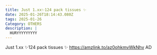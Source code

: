 ```yaml
---
title: Just 1.xx✨124 pack tissues ✨
date: 2025-01-26T18:14:43.080Z
tags: 2025-01-26
Category: OTHERS
description: |
  HURYYYYYYYYY
---
```

Just 1.xx
✨124 pack tissues ✨
https://amzlink.to/az0ohkmvWkNhv
AD